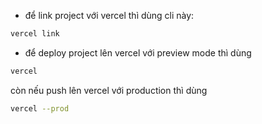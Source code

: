 - để link project với vercel thì dùng cli này:

```bash
vercel link
```

- để deploy project lên vercel với preview mode thì dùng

```bash
vercel
```

còn nếu push lên vercel với production thì dùng

```bash
vercel --prod
```
